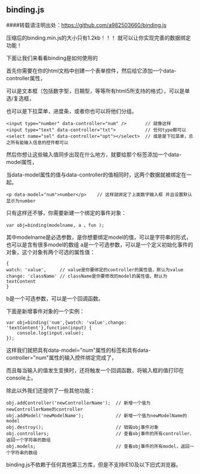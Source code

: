 ## binding.js

####转载请注明出处：https://github.com/a982503660/binding.js

压缩后的binding.min.js的大小只有1.2kb！！！ 就可以让你实现完善的数据绑定功能！

下面让我们来看看binding是如何使用的

首先你需要在你的html文档中创建一个表单控件，然后给它添加一个data-controller属性，

可以是文本框（包括数字型，日期型，等等所有html5所支持的格式），可以是单选/复选框，

也可以是下拉菜单，进度条，或者你也可以将他们分组。

    <input type="number" data-controller="num" />       // 就像这样
    <input type="text" data-controller="txt">           // 任何type都可以
    <select name="sel" data-controller="opt"></select>  // 或是是下拉菜单，总之所有能输入信息的控件都可以

然后你想让这些输入值同步出现在什么地方，就要给那个标签添加一个data-model属性，

当data-model属性的值与data-controller的值相同时，这两个数据就被绑定在一起。

    <p data-model="num">number</p>    // 这样就绑定了上面数字输入框 并且设置默认显示为number
    
只有这样还不够，你需要新建一个绑定的事件对象：

    var obj=binding(modelname, a ，fun ); 

其中modelname是必选参数，是你想要绑定model的值，可以是字符串的形式，也可以是含有很多model的数组
a是一个可选参数，可以是一个定义初始化事件的对象，这个对象有两个可选的属性值：

    {
    watch: 'value',     // value是你要绑定的controller的属性值，默认为value
    change: 'className' // className是你要修改的model的属性值，默认为textContent
    }
b是一个可选参数，可以是一个回调函数。

下面是新增事件对象的一个实例：

    var obj=binding('num',{watch: 'value',change: 'textContent'},function(input) {
        console.log(input.value);
    });
    
这样我们就把具有data-model="num"属性的标签和具有data-controller="num"属性的输入控件绑定完成了，

而且每当输入的值发生变换时，还将触发一个回调函数，将输入框的值打印在console上。

除此以外我们还提供了一些其他功能：

    obj.addController('newControllerName');  // 新增一个值为newControllerName的controller
    obj.addModel('newModelName');            // 新增一个值为newModelName的model
    obj.destroy();                           // 销毁obj事件对象
    obj.controllers;                         // 查看obj事件的所有controller，返回一个字符串的数组
    obj.models;                              // 查看obj事件的所有model，返回一个字符串的数组
    
binding.js不依赖于任何其他第三方库，但是不支持IE10及以下旧式浏览器。
